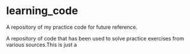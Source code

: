 # learning_code
A repository of my practice code for future reference.

A repository of code that has been used to solve practice exercises from various sources.This is just a
